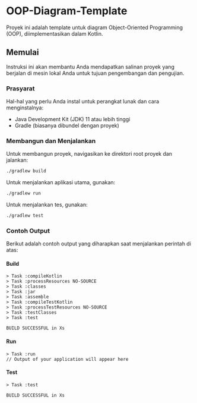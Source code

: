 # OOP-Diagram-Template

Proyek ini adalah template untuk diagram Object-Oriented Programming (OOP), diimplementasikan dalam Kotlin.

## Memulai

Instruksi ini akan membantu Anda mendapatkan salinan proyek yang berjalan di mesin lokal Anda untuk tujuan pengembangan dan pengujian.

### Prasyarat

Hal-hal yang perlu Anda instal untuk perangkat lunak dan cara menginstalnya:

*   Java Development Kit (JDK) 11 atau lebih tinggi
*   Gradle (biasanya dibundel dengan proyek)

### Membangun dan Menjalankan

Untuk membangun proyek, navigasikan ke direktori root proyek dan jalankan:

```bash
./gradlew build
```

Untuk menjalankan aplikasi utama, gunakan:

```bash
./gradlew run
```

Untuk menjalankan tes, gunakan:

```bash
./gradlew test
```

### Contoh Output

Berikut adalah contoh output yang diharapkan saat menjalankan perintah di atas:

#### Build

```
> Task :compileKotlin
> Task :processResources NO-SOURCE
> Task :classes
> Task :jar
> Task :assemble
> Task :compileTestKotlin
> Task :processTestResources NO-SOURCE
> Task :testClasses
> Task :test

BUILD SUCCESSFUL in Xs
```

#### Run

```
> Task :run
// Output of your application will appear here
```

#### Test

```
> Task :test

BUILD SUCCESSFUL in Xs
```
